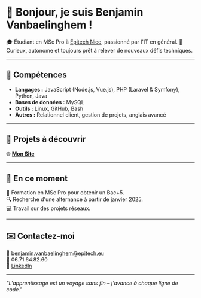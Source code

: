 # 👋 Bonjour, je suis Benjamin Vanbaelinghem !  

🎓 Étudiant en MSc Pro à [Epitech Nice](https://www.epitech.eu), passionné par l'IT en général.
🌟 Curieux, autonome et toujours prêt à relever de nouveaux défis techniques.  

---

## 🔧 Compétences  
- **Langages :** JavaScript (Node.js, Vue.js), PHP (Laravel & Symfony), Python, Java  
- **Bases de données :** MySQL  
- **Outils :** Linux, GitHub, Bash  
- **Autres :** Relationnel client, gestion de projets, anglais avancé  

---

## 📂 Projets à découvrir  
🌐 **[Mon Site]([https://github.com/ton-portfolio](https://benjaminvanba.github.io/MyWebsite/))**   

---

## 🚀 En ce moment  
📘 Formation en MSc Pro pour obtenir un Bac+5.  
🔍 Recherche d'une alternance à partir de janvier 2025.  
💻 Travail sur des projets réseaux.  

---

## ✉️ Contactez-moi  
📧 [benjamin.vanbaelinghem@epitech.eu](mailto:benjamin.vanbaelinghem@epitech.eu)  
📱 06.71.64.82.60  
🔗 [LinkedIn]([https://linkedin.com/in/ton-profil](https://www.linkedin.com/in/benjamin-vanbaelinghem-39a00825a/))  

---

*"L'apprentissage est un voyage sans fin – j'avance à chaque ligne de code."*  

